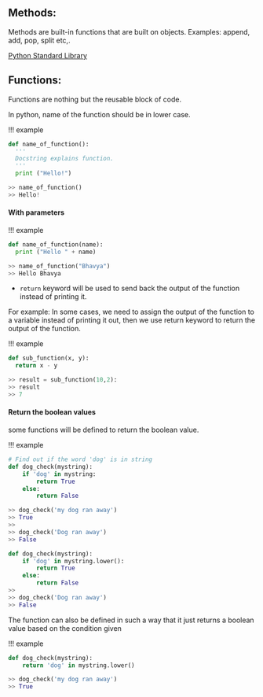 ## Methods:

Methods are built-in functions that are built on objects.
Examples: append, add, pop, split etc,.

[Python Standard Library](https://docs.python.org/3/library/index.html)


## Functions:

Functions are nothing but the reusable block of code.  

In python, name of the function should be in lower case.

!!! example
```python
def name_of_function():
  '''
  Docstring explains function.
  '''
  print ("Hello!")

>> name_of_function()
>> Hello!
```

#### With parameters

!!! example
```python
def name_of_function(name):
  print ("Hello " + name)

>> name_of_function("Bhavya")
>> Hello Bhavya
```

* `return` keyword will be used to send back the output of the function instead of printing it.

For example: In some cases, we need to assign the output of the function to a variable instead of printing it out, then we use return keyword to return the output of the function.

!!! example
```python
def sub_function(x, y):
  return x - y

>> result = sub_function(10,2):
>> result
>> 7
```

#### Return the boolean  values

some functions will be defined to return the boolean value.

!!! example
``` python
# Find out if the word 'dog' is in string
def dog_check(mystring):
    if 'dog' in mystring:
        return True
    else:
        return False

>> dog_check('my dog ran away')
>> True
>>
>> dog_check('Dog ran away')
>> False

def dog_check(mystring):
    if 'dog' in mystring.lower():
        return True
    else:
        return False
>>
>> dog_check('Dog ran away')
>> False
```

The function can also be defined in such a way that it just returns a boolean value based on the condition given

!!! example
```python
def dog_check(mystring):
    return 'dog' in mystring.lower() 

>> dog_check('my dog ran away')
>> True
```



